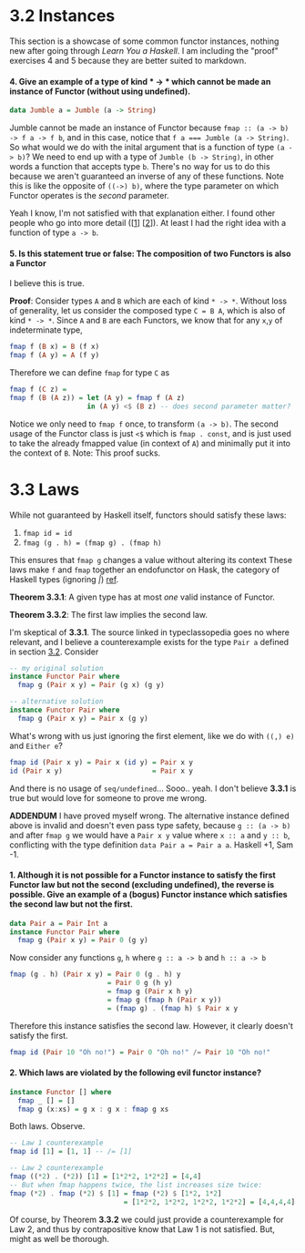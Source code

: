 # 3.2 Instances
This section is a showcase of some common functor instances, nothing new after going
through *Learn You a Haskell*. I am including the "proof" exercises 4 and 5 because they
are better suited to markdown.

#### 4. Give an example of a type of kind * -> * which cannot be made an instance of Functor (without using undefined).
```haskell
data Jumble a = Jumble (a -> String)
```
Jumble cannot be made an instance of Functor because `fmap :: (a -> b) -> f a -> f b`,
and in this case, notice that `f a === Jumble (a -> String)`. So what would we do with
the inital argument that is a function of type `(a -> b)`? We need to end up with a type
of `Jumble (b -> String)`, in other words a function that accepts type `b`. There's no
way for us to do this because we aren't guaranteed an inverse of any of these functions.
Note this is like the opposite of `((->) b)`, where the type parameter on which Functor
operates is the *second* parameter.

Yeah I know, I'm not satisfied with that explanation either. I found other people who go
into more detail ([[1](http://stackoverflow.com/questions/26985562/make-data-type-of-kind-thats-not-a-functor/26986211#26986211)] [[2](https://michaelochurch.wordpress.com/2016/01/01/insights-into-why-a-contravariant-type-cant-be-a-haskell-functor/)]). At least I had the right idea with a function of type `a -> b`.


#### 5. Is this statement true or false: The composition of two Functors is also a Functor
I believe this is true.

**Proof**: Consider types `A` and `B` which are each of kind `* -> *`. Without loss of generality,
let us consider the composed type `C = B A`, which is also of kind `* -> *`. Since `A` and `B`
are each Functors, we know that for any `x`,`y` of indeterminate type,
```haskell
fmap f (B x) = B (f x)
fmap f (A y) = A (f y)
```
Therefore we can define `fmap` for type `C` as
```haskell
fmap f (C z) =
fmap f (B (A z)) = let (A y) = fmap f (A z)
                   in (A y) <$ (B z) -- does second parameter matter?
``` 
Notice we only need to `fmap f` once, to transform `(a -> b)`. The second usage of the Functor class
is just `<$` which is `fmap . const`, and is just used to take the already fmapped value (in context of `A`)
and minimally put it into the context of `B`.
Note: This proof sucks.

# 3.3 Laws

While not guaranteed by Haskell itself, functors should satisfy these laws:

1. `fmap id = id`
2. `fmag (g . h) = (fmap g) . (fmap h)`

This ensures that `fmap g` changes a value without altering its context
These laws make `f` and `fmap` together an endofunctor on Hask, the category
of Haskell types (ignoring _|_) [ref](https://en.wikibooks.org/wiki/Haskell/Category_theory).

**Theorem 3.3.1**: A given type has at most *one* valid instance of Functor.

**Theorem 3.3.2**: The first law implies the second law.

I'm skeptical of **3.3.1**. The source linked in typeclassopedia goes no
where relevant, and I believe a counterexample exists for the type
`Pair a` defined in section [3.2](./3.2_Instances.hs). Consider
```haskell
-- my original solution
instance Functor Pair where
  fmap g (Pair x y) = Pair (g x) (g y)

-- alternative solution
instance Functor Pair where
  fmap g (Pair x y) = Pair x (g y)
```
What's wrong with us just ignoring the first element, like we do with `((,) e)`
and `Either e`?
```haskell
fmap id (Pair x y) = Pair x (id y) = Pair x y
id (Pair x y)                      = Pair x y
```
And there is no usage of `seq/undefined`... Sooo.. yeah. I don't believe **3.3.1**
is true but would love for someone to prove me wrong.

**ADDENDUM** I have proved myself wrong. The alternative instance defined above
is invalid and doesn't even pass type safety, because `g :: (a -> b)` and after
`fmap g` we would have a `Pair x y` value where `x :: a` and `y :: b`, conflicting
with the type definition `data Pair a = Pair a a`. Haskell +1, Sam -1.

#### 1. Although it is not possible for a Functor instance to satisfy the first Functor law but not the second (excluding undefined), the reverse is possible. Give an example of a (bogus) Functor instance which satisfies the second law but not the first.
```haskell
data Pair a = Pair Int a
instance Functor Pair where
  fmap g (Pair x y) = Pair 0 (g y)
```
Now consider any functions `g`, `h` where `g :: a -> b` and `h :: a -> b`
```haskell
fmap (g . h) (Pair x y) = Pair 0 (g . h) y
                        = Pair 0 g (h y)
                        = fmap g (Pair x h y)
                        = fmap g (fmap h (Pair x y))
                        = (fmap g) . (fmap h) $ Pair x y
```
Therefore this instance satisfies the second law. However, it clearly doesn't
satisfy the first.
```haskell
fmap id (Pair 10 "Oh no!") = Pair 0 "Oh no!" /= Pair 10 "Oh no!"
```

#### 2. Which laws are violated by the following evil functor instance?
```haskell
instance Functor [] where
  fmap _ [] = []
  fmap g (x:xs) = g x : g x : fmap g xs
```
Both laws. Observe.
```haskell
-- Law 1 counterexample
fmap id [1] = [1, 1] -- /= [1]

-- Law 2 counterexample
fmap ((*2) . (*2)) [1] = [1*2*2, 1*2*2] = [4,4]
-- But when fmap happens twice, the list increases size twice:
fmap (*2) . fmap (*2) $ [1] = fmap (*2) $ [1*2, 1*2]
                            = [1*2*2, 1*2*2, 1*2*2, 1*2*2] = [4,4,4,4] -- /= [4,4]
```
Of course, by Theorem **3.3.2** we could just provide a counterexample for Law 2,
and thus by contrapositive know that Law 1 is not satisfied. But, might as well
be thorough.
